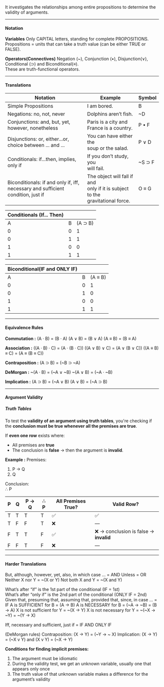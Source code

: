 It investigates the relationships among entire propositions to determine the validity of arguments.


---
#### Notation

**Variables**
Only CAPITAL letters, standing for complete  PROPOSITIONS.
Propositions = units that can take a truth value (can be either TRUE or FALSE).

**Operators(Connectives)**
Negation (~), Conjunction (•), Disjunction(∨), Conditional (⊃) and Biconditional(≡).  
These are truth-functional operators.


---
#### Translations

| Notation                                                                         | Example                                                                                 | Symbol |
| -------------------------------------------------------------------------------- | --------------------------------------------------------------------------------------- | ------ |
| Simple Propositions                                                              | I am bored.                                                                             | B      |
| Negations: no, not, never                                                        | Dolphins aren’t fish.                                                                   | ~D     |
| Conjunctions: and, but, yet, however, nonetheless                                | Paris is a city and France is a country.                                                | P • F  |
| Disjunctions: or, either...or, choice between ... and ...                        | You can have either the  <br>soup or the salad.                                         | P ∨ D  |
| Conditionals: if...then, implies, only if                                        | If you don’t study, you  <br>will fail.                                                 | ~S ⊃ F |
| Biconditionals: if and only if, iff, necessary and sufficient condition, just if | The object will fall if and  <br>only if it is subject to the  <br>gravitational force. | O ≡ G  |

| Conditionals (If... Then) |     |           |
| ------------------------- | --- | --------- |
| A                         | B   | (A $⊃$ B) |
| 0                         | 0   | 1         |
| 0                         | 1   | 1         |
| 1                         | 0   | 0         |
| 1                         | 1   | 1         |

| Biconditional(IF and ONLY IF) |     |         |
| ----------------------------- | --- | ------- |
| A                             | B   | (A ≡ B) |
| 0                             | 0   | 1       |
| 0                             | 1   | 0       |
| 1                             | 0   | 0       |
| 1                             | 1   | 1       |


---
#### Equivalence Rules

**Commutation :** 
	(A · B) = (B · A)
	(A ∨ B) = (B ∨ A)
	(A $\equiv$ B) = (B $\equiv$ A)

**Association :**
	((A · B) · C)  = (A · (B · C))
	((A ∨ B) ∨ C) = (A ∨ (B ∨ C))
	((A $\equiv$ B) $\equiv$ C) = (A $\equiv$ (B $\equiv$ C))

**Contraposition :**
	(A $⊃$ B) = (~B $⊃$ ~A)

**DeMorgan :**
	~(A · B) = (~A ∨ ~B)
	~(A ∨ B) = (~A · ~B)

**Implication :**
	(A $⊃$ B) = (~A ∨ B)
	(A ∨ B) = (~A $⊃$ B)


---
#### Argument Validity

##### Truth Tables
To test the **validity of an argument using truth tables**, you're checking if the **conclusion must be true whenever all the premises are true**.

If **even one row** exists where:
- All premises are **true**
- The conclusion is **false**
	→ then the argument is **invalid**.
	

**Example :**
Premises:
1. P → Q
2. Q

Conclusion:  
∴ P

| P   | Q   | P → Q | ∴ P | All Premises True? | Valid Row?                            |
| --- | --- | ----- | --- | ------------------ | ------------------------------------- |
| T   | T   | T     | T   | ✅                  | ✅                                     |
| T   | F   | F     | T   | ❌                  | —                                     |
| F   | T   | T     | F   | ✅                  | ❌ → conclusion is false → **invalid** |
| F   | F   | T     | F   | ❌                  | —                                     |


---
#### Harder Translations

But, although, however, yet, also, in which case ... = AND
Unless = OR
Neither X nor Y = ~(X or Y)
Not both X and Y = ~(X and Y)

What’s after “if” is the 1st part of the conditional (IF = 1st)  
What’s after “only if” is the 2nd part of the conditional (ONLY IF = 2nd)  
Given that, presuming that, assuming that, provided that, since, in case ...  = IF
	A is SUFFICIENT for B = (A -> B)
	A is NECESSARY for B = (~A -> ~B) = (B -> A)
	X is not sufficient for Y = ~(X -> Y)
	X is not necessary for Y = ~(~X -> ~Y) = ~(Y -> X)

Iff, necessary and sufficient, just if = IF AND ONLY IF

(DeMorgan rules)
	Contraposition: (X -> Y) = (~Y -> ~ X)
	Implication: (X -> Y) = (~X v Y) and (X v Y) = (~X -> Y)


**Conditions for finding implicit premises:**
1. The argument must be idiomatic
2. During the validity test, we get an unknown variable, usually one that appears only once
3. The truth value of that unknown variable makes a difference for the argument’s validity





